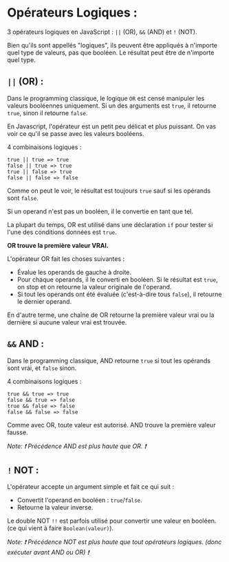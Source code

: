 # Opérateurs Logiques :

3 opérateurs logiques en JavaScript : `||` (OR), `&&` (AND) et `!` (NOT).

Bien qu'ils sont appellés "logiques", ils peuvent être appliqués à n'importe quel type de valeurs, pas que booléen. Le résultat peut être de n'importe quel type.

## `||` (OR) :

Dans le programming classique, le logique `OR` est censé manipuler les valeurs booléennes uniquement. Si un des arguments est `true`, il retourne `true`, sinon il retourne `false`.

En Javascript, l'opérateur est un petit peu délicat et plus puissant. On vas voir ce qu'il se passe avec les valeurs booléens.

4 combinaisons logiques :

```
true || true => true
false || true => true
true || false => true
false || false => false
```

Comme on peut le voir, le résultat est toujours `true` sauf si les opérands sont `false`.

Si un operand n'est pas un booléen, il le convertie en tant que tel.

La plupart du temps, OR est utilisé dans une déclaration `if` pour tester si l'une des conditions données est `true`.

**OR trouve la première valeur VRAI.**

L'opérateur OR fait les choses suivantes :

- Évalue les operands de gauche à droite.
- Pour chaque operands, il le converti en booléen. Si le résultat est `true`, on stop et on retourne la valeur originale de l'operand.
- Si tout les operands ont été évaluée (c'est-à-dire tous `false`), il retourne le dernier operand.

En d'autre terme, une chaîne de OR retourne la première valeur vrai ou la dernière si aucune valeur vrai est trouvée.

## `&&` AND :

Dans le programming classique, AND retourne `true` si tout les opérands sont vrai, et `false` sinon.

4 combinaisons logiques :

```
true && true => true
false && true => false
true && false => false
false && false => false
```

Comme avec OR, toute valeur est autorisé. AND trouve la première valeur fausse.

_Note: :heavy_exclamation_mark: Précédence AND est plus haute que OR. :heavy_exclamation_mark:_

## `!` NOT :

L'opérateur accepte un argument simple et fait ce qui suit :

- Convertit l'operand en booléen : `true`/`false`.
- Retourne la valeur inverse.

Le double NOT `!!` est parfois utilisé pour convertir une valeur en booléen. (ce qui vient à faire `Boolean(valeur)`).

_Note: :heavy_exclamation_mark: Précédence NOT est plus haute que tout opérateurs logiques. (donc exécuter avant AND ou OR) :heavy_exclamation_mark:_
